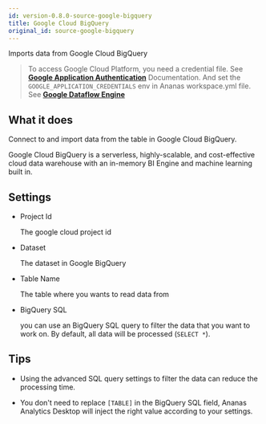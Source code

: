 ```yaml
---
id: version-0.8.0-source-google-bigquery
title: Google Cloud BigQuery
original_id: source-google-bigquery
---
```


Imports data from Google Cloud BigQuery 


> To access Google Cloud Platform, you need a credential file. See [**Google Application Authentication**](https://cloud.google.com/docs/authentication/getting-started) Documentation. And set the `GOOGLE_APPLICATION_CREDENTIALS` env in Ananas workspace.yml file. See [**Google Dataflow Engine**](engine-dataflow.md)

## What it does 

Connect to and import data from the table in Google Cloud BigQuery.

Google Cloud BigQuery is a serverless, highly-scalable, and cost-effective cloud data warehouse with an in-memory BI Engine and machine learning built in.

## Settings 

* Project Id

  The google cloud project id

* Dataset

	The dataset in Google BigQuery

* Table Name
	
	The table where you wants to read data from

* BigQuery SQL
	
  you can use an BigQuery SQL query to filter the data that you want to work on. By default, all data will be processed (`SELECT *`). 
	
## Tips

  - Using the advanced SQL query settings to filter the data can reduce the processing time.

  - You don't need to replace `[TABLE]` in the BigQuery SQL field, Ananas Analytics Desktop will inject the right value according to your settings.

	

